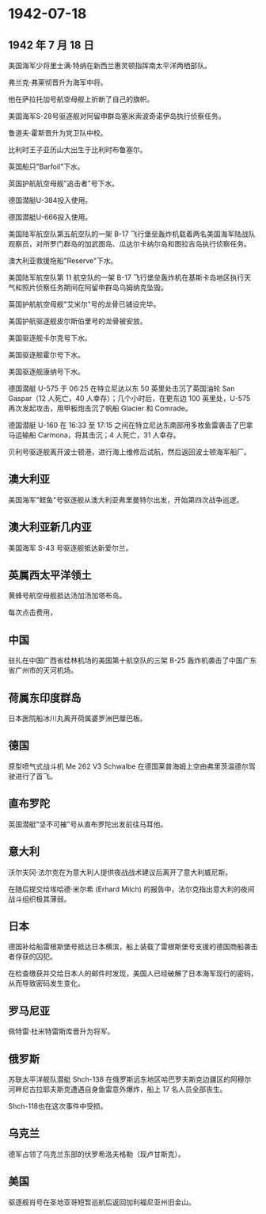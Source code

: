 # 1942-07-18

## 1942 年 7 月 18 日

美国海军少将里士满·特纳在新西兰惠灵顿指挥南太平洋两栖部队。

弗兰克·弗莱彻晋升为海军中将。

他在萨拉托加号航空母舰上折断了自己的旗帜。

美国海军S-28号驱逐舰对阿留申群岛塞米索波奇诺伊岛执行侦察任务。

鲁道夫·霍斯晋升为党卫队中校。

比利时王子亚历山大出生于比利时布鲁塞尔。

英国船只"Barfoil"下水。

英国护航航空母舰"追击者"号下水。

德国潜艇U-384投入使用。

德国潜艇U-666投入使用。

美国陆军航空队第五航空队的一架 B-17
飞行堡垒轰炸机载着两名美国海军陆战队观察员，对所罗门群岛的加武图岛、瓜达尔卡纳尔岛和图拉吉岛执行侦察任务。

澳大利亚救援拖船"Reserve"下水。

美国陆军航空队第 11 航空队的一架 B-17
飞行堡垒轰炸机在基斯卡岛地区执行天气和照片侦察任务期间在阿留申群岛乌姆纳克坠毁。

英国护航航空母舰"艾米尔"号的龙骨已铺设完毕。

美国护航驱逐舰皮尔斯伯里号的龙骨被安放。

美国驱逐舰卡尔克号下水。

美国驱逐舰霍尔号下水。

美国驱逐舰康纳号下水。

德国潜艇 U-575 于 06:25 在特立尼达以东 50 英里处击沉了英国油轮 San
Gaspar（12 人死亡，40 人幸存）；几个小时后，在更东边 100 英里处，U-575
再次发起攻击，用甲板炮击沉了帆船 Glacier 和 Comrade。

德国潜艇 U-160 在 16:33 至 17:15
之间在特立尼达东南部用多枚鱼雷袭击了巴拿马运输船 Carmona，将其击沉；4
人死亡，31 人幸存。

贝利号驱逐舰离开波士顿港，进行海上维修后试航，然后返回波士顿海军船厂。

## 澳大利亚

美国海军"鲣鱼"号驱逐舰从澳大利亚弗里曼特尔出发，开始第四次战争巡逻。

## 澳大利亚新几内亚

美国海军 S-43 号驱逐舰抵达新爱尔兰。

## 英属西太平洋领土

黄蜂号航空母舰抵达汤加汤加塔布岛。

每次点击费用，

## 中国

驻扎在中国广西省桂林机场的美国第十航空队的三架 B-25
轰炸机袭击了中国广东省广州市的天河机场。

## 荷属东印度群岛

日本医院船冰川丸离开荷属婆罗洲巴厘巴板。

## 德国

原型喷气式战斗机 Me 262 V3 Schwalbe
在德国莱普海姆上空由弗里茨温德尔驾驶进行了首飞。

## 直布罗陀

英国潜艇"坚不可摧"号从直布罗陀出发前往马耳他。

## 意大利

沃尔夫冈·法尔克在为意大利人提供夜战战术建议后离开了意大利威尼斯。

在随后提交给埃哈德·米尔希 (Erhard Milch)
的报告中，法尔克指出意大利的夜间战斗组织极其薄弱。

## 日本

德国补给船雷根斯堡号抵达日本横滨，船上装载了雷根斯堡号支援的德国商船袭击者俘获的囚犯。

在检查缴获并交给日本人的邮件时发现，美国人已经破解了日本海军现行的密码，从而导致密码发生变化。

## 罗马尼亚

佩特雷·杜米特雷斯库晋升为将军。

## 俄罗斯

苏联太平洋舰队潜艇 Shch-138
在俄罗斯远东地区哈巴罗夫斯克边疆区的阿穆尔河畔尼古拉耶夫斯克遭遇自身鱼雷意外爆炸，船上
17 名人员全部丧生。

Shch-118也在这次事件中受损。

## 乌克兰

德军占领了乌克兰东部的伏罗希洛夫格勒（现卢甘斯克）。

## 美国

驱逐舰肖号在圣地亚哥短暂巡航后返回加利福尼亚州旧金山。

